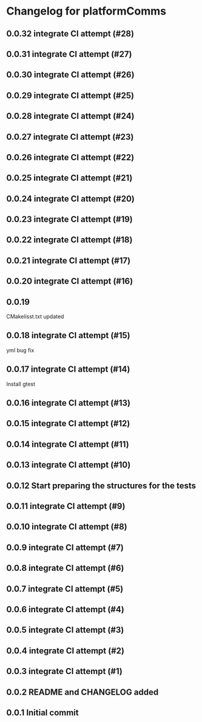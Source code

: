 # Changelog for platformComms

## 0.0.32 integrate CI attempt (#28)

## 0.0.31 integrate CI attempt (#27)

## 0.0.30 integrate CI attempt (#26)

## 0.0.29 integrate CI attempt (#25)

## 0.0.28 integrate CI attempt (#24)

## 0.0.27 integrate CI attempt (#23)

## 0.0.26 integrate CI attempt (#22)

## 0.0.25 integrate CI attempt (#21)

## 0.0.24 integrate CI attempt (#20)

## 0.0.23 integrate CI attempt (#19)

## 0.0.22 integrate CI attempt (#18)

## 0.0.21 integrate CI attempt (#17)

## 0.0.20 integrate CI attempt (#16)

## 0.0.19 
CMakelisst.txt updated

## 0.0.18 integrate CI attempt (#15)
yml bug fix

## 0.0.17 integrate CI attempt (#14)
Install gtest

## 0.0.16 integrate CI attempt (#13)

## 0.0.15 integrate CI attempt (#12)

## 0.0.14 integrate CI attempt (#11)

## 0.0.13 integrate CI attempt (#10)

## 0.0.12 Start preparing the structures for the tests

## 0.0.11 integrate CI attempt (#9)

## 0.0.10 integrate CI attempt (#8)

## 0.0.9 integrate CI attempt (#7)

## 0.0.8 integrate CI attempt (#6)

## 0.0.7 integrate CI attempt (#5)

## 0.0.6 integrate CI attempt (#4)

## 0.0.5 integrate CI attempt (#3)

## 0.0.4 integrate CI attempt (#2)

## 0.0.3 integrate CI attempt (#1)

## 0.0.2 README and CHANGELOG added

## 0.0.1 Initial commit
